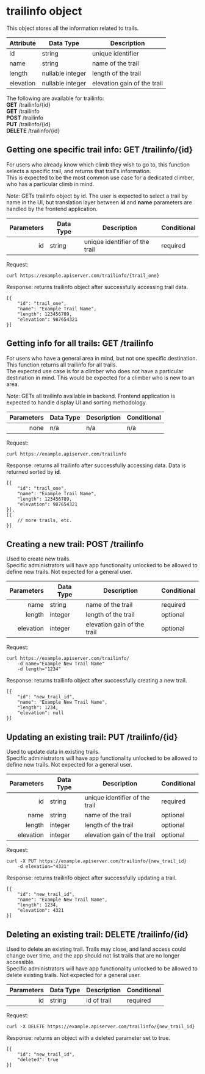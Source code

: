 # trailinfo object

<!-- This is a sample object for use in my imaginary application, AppRoach. AppRoach is all about getting the climber from their house, to the rocks! Part of the app should handle approach trail data.  -->

This object stores all the information related to trails. 

| Attribute | Data Type | Description |
| --- | --- | --- |
| id | string | unique identifier |
| name | string | name of the trail
| length | nullable integer | length of the trail |
| elevation | nullable integer | elevation gain of the trail |

The following are available for trailinfo:  
**GET** /trailinfo/{id}  
**GET** /trailinfo   
**POST** /trailinfo  
**PUT** /trailinfo/{id}  
**DELETE** /trailinfo/{id}

## Getting one specific trail info: **GET** /trailinfo/{id}

For users who already know which climb they wish to go to, this function selects a specific trail, and returns that trail's information.  
This is expected to be the most common use case for a dedicated climber, who has a particular climb in mind.  

*Note*: GETs trailinfo object by id. The user is expected to select a trail by name in the UI, but translation layer between **id** and **name** parameters are handled by the frontend application.

| Parameters | Data Type | Description | Conditional |
| ---: | --- | --- | -- |
| id  | string | unique identifier of the trail | required |

Request:  
``` 
curl https://example.apiserver.com/trailinfo/{trail_one}  
```  
Response: returns trailinfo object after successfully accessing trail data.
```
[{
    "id": "trail_one",
    "name": "Example Trail Name",
    "length": 123456789,
    "elevation": 987654321
}]
```
## Getting info for all trails: **GET** /trailinfo

For users who have a general area in mind, but not one specific destination. This function returns all trailinfo for all trails.  
The expected use case is for a climber who does not have a particular destination in mind. This would be expected for a climber who is new to an area.

*Note*: GETs all trailinfo available in backend. Frontend application is expected to handle display UI and sorting methodology.

| Parameters | Data Type | Description | Conditional |
| ---: | --- | --- | -- |
| none   | n/a | n/a | n/a |

Request:  
``` 
curl https://example.apiserver.com/trailinfo  
```  
Response: returns all trailinfo after successfully accessing data. Data is returned sorted by **id**.
```
[{
    "id": "trail_one",
    "name": "Example Trail Name",
    "length": 123456789,
    "elevation": 987654321
}],
[{
    // more trails, etc.
}]
```
## Creating a new trail: **POST** /trailinfo

Used to create new trails.  
Specific administrators will have app functionality unlocked to be allowed to define new trails. Not expected for a general user.

| Parameters | Data Type | Description | Conditional |
| ---: | --- | --- | -- |
| name  | string | name of the trail | required |
| length | integer | length of the trail | optional |
| elevation | integer | elevation gain of the trail | optional |

Request:  
``` 
curl https://example.apiserver.com/trailinfo/
    -d name="Example New Trail Name"
    -d length="1234"
``` 
Response: returns trailinfo object after successfully creating a new trail. 
```
[{
    "id": "new_trail_id",
    "name": "Example New Trail Name",
    "length": 1234,
    "elevation": null
}]
```
## Updating an existing trail: **PUT** /trailinfo/{id}

Used to update data in existing trails.  
Specific administrators will have app functionality unlocked to be allowed to define new trails. Not expected for a general user.

| Parameters | Data Type | Description | Conditional |
| ---: | --- | --- | -- |
| id | string | unique identifier of the trail | required |
| name  | string | name of the trail | optional |
| length | integer | length of the trail | optional |
| elevation | integer | elevation gain of the trail | optional |

Request:  
``` 
curl -X PUT https://example.apiserver.com/trailinfo/{new_trail_id}  
    -d elevation="4321"
```   
Response: returns trailinfo object after successfully updating a  trail. 
```
[{
    "id": "new_trail_id",
    "name": "Example New Trail Name",
    "length": 1234,
    "elevation": 4321
}]
```
## Deleting an existing trail: **DELETE** /trailinfo/{id}

Used to delete an existing trail. Trails may close, and land access could change over time, and the app should not list trails that are no longer accessible.   
Specific administrators will have app functionality unlocked to be allowed to delete existing trails. Not expected for a general user.

| Parameters | Data Type | Description | Conditional |
| ---: | --- | --- | -- |
| id  | string | id of trail | required |

Request:  
``` 
curl -X DELETE https://example.apiserver.com/trailinfo/{new_trail_id}
```   
Response: returns an object with a deleted parameter set to true. 
```
[{
    "id": "new_trail_id",
    "deleted": true
}]
```